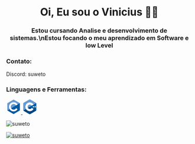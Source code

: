 <h1 align="center">Oi, Eu sou o Vinicius 👋👋</h1>
<h3 align="center">Estou cursando Analise e desenvolvimento de sistemas.\nEstou focando o meu aprendizado em Software e low Level</h3>

<h3 align="left">Contato:</h3>
<p>Discord: suweto</p>
<p align="left">
</p>

<h3 align="left">Linguagens e Ferramentas:</h3>
<p align="left"> <a href="https://www.cprogramming.com/" target="_blank" rel="noreferrer"> <img src="https://raw.githubusercontent.com/devicons/devicon/master/icons/c/c-original.svg" alt="c" width="40" height="40"/> </a> <a href="https://www.w3schools.com/cpp/" target="_blank" rel="noreferrer"> <img src="https://raw.githubusercontent.com/devicons/devicon/master/icons/cplusplus/cplusplus-original.svg" alt="cplusplus" width="40" height="40"/> </a> </p>

<p align="left"> <img src="https://komarev.com/ghpvc/?username=suweto&label=Profile%20views&color=0e75b6&style=flat" alt="suweto" /> </p>
<p align="left"> <a href="https://github.com/ryo-ma/github-profile-trophy"><img src="https://github-profile-trophy.vercel.app/?username=suweto" alt="suweto" /></a> </p>
